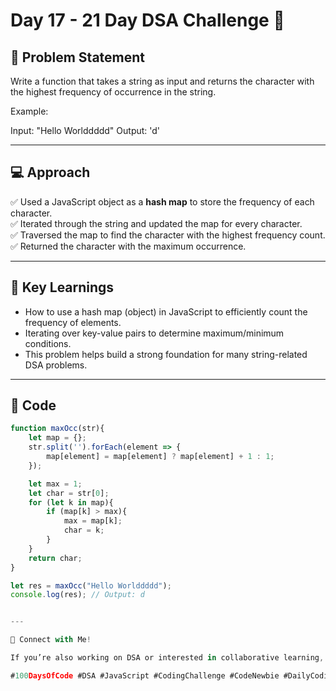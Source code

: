 # Day 17 - 21 Day DSA Challenge 🚀

## 📝 Problem Statement
Write a function that takes a string as input and returns the character with the highest frequency of occurrence in the string.

Example:

Input:  "Hello Worlddddd" Output: 'd'

---

## 💻 Approach
✅ Used a JavaScript object as a **hash map** to store the frequency of each character.  
✅ Iterated through the string and updated the map for every character.  
✅ Traversed the map to find the character with the highest frequency count.  
✅ Returned the character with the maximum occurrence.

---

## 🔑 Key Learnings
- How to use a hash map (object) in JavaScript to efficiently count the frequency of elements.
- Iterating over key-value pairs to determine maximum/minimum conditions.
- This problem helps build a strong foundation for many string-related DSA problems.

---

## 📌 Code
```javascript
function maxOcc(str){
    let map = {};
    str.split('').forEach(element => {
        map[element] = map[element] ? map[element] + 1 : 1;
    });

    let max = 1;
    let char = str[0];
    for (let k in map){
        if (map[k] > max){
            max = map[k];
            char = k;
        }
    }
    return char;
}

let res = maxOcc("Hello Worlddddd");
console.log(res); // Output: d


---

🙌 Connect with Me!

If you’re also working on DSA or interested in collaborative learning, let’s connect on LinkedIn!

#100DaysOfCode #DSA #JavaScript #CodingChallenge #CodeNewbie #DailyCoding #Programming

